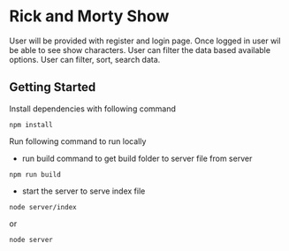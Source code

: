 # Rick and Morty Show

User will be provided with register and login page. Once logged in user wil be able to see show characters.
User can filter the data based available options. User can filter, sort, search data. 

## Getting Started

Install dependencies with following command
```
npm install
```

Run following command to run locally

* run build command to get build folder to server file from server
```
npm run build
```

* start the server to serve index file
```
node server/index
```
or 
```
node server
```